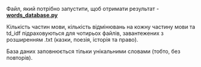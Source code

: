 Файл, який потрібно запустити, щоб отримати результат - [**words_database.py**](https://github.com/botvyns/database_words-statistics-/blob/main/words_database.py)

Кількість частин мови, кількість відмінювань на кожну частину мови та td_idf підраховуються для чотирьох файлів, завантежених з розширенням .txt (казки, поезія, історія та право). 

База даних заповнюється тільки унікальними словами (тобто, без повторів).
